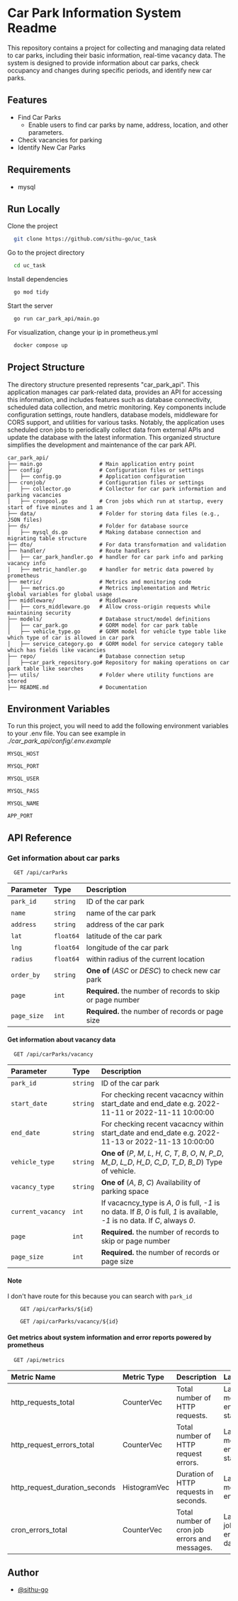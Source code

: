 
# Car Park Information System Readme

This repository contains a project for collecting and managing data related to car parks, including their basic information, real-time vacancy data. The system is designed to provide information about car parks, check occupancy and changes during specific periods, and identify new car parks.

## Features

- Find Car Parks
  - Enable users to find car parks by name, address, location, and other parameters.
- Check vacancies for parking
- Identify New Car Parks

## Requirements

- mysql

## Run Locally

Clone the project

```bash
  git clone https://github.com/sithu-go/uc_task
```

Go to the project directory

```bash
  cd uc_task
```

Install dependencies

```bash
  go mod tidy
```

Start the server

```bash
  go run car_park_api/main.go
```

For visualization, change your ip in prometheus.yml

```bash
  docker compose up
```

## Project Structure

The directory structure presented represents "car_park_api". This application manages car park-related data, provides an API for accessing this information, and includes features such as database connectivity, scheduled data collection, and metric monitoring. Key components include configuration settings, route handlers, database models, middleware for CORS support, and utilities for various tasks. Notably, the application uses scheduled cron jobs to periodically collect data from external APIs and update the database with the latest information. This organized structure simplifies the development and maintenance of the car park API.

```tree
car_park_api/
├── main.go                  # Main application entry point
├── config/                  # Configuration files or settings
│   ├── config.go            # Application configuration
├── cronjob/                 # Configuration files or settings
│   ├── collector.go         # Collector for car park information and parking vacancies
│   ├── cronpool.go          # Cron jobs which run at startup, every start of five minutes and 1 am
├── data/                    # Folder for storing data files (e.g., JSON files)
├── ds/                      # Folder for database source
│   ├── mysql_ds.go          # Making database connection and migrating table structure
├── dto/                     # For data transformation and validation
├── handler/                 # Route handlers
│   ├── car_park_handler.go  # handler for car park info and parking vacancy info 
│   ├── metric_handler.go    # handler for metric data powered by prometheus
├── metric/                  # Metrics and monitoring code
│   ├── metrics.go           # Metrics implementation and Metric global variables for global usage
├── middleware/              # Middleware
│   ├── cors_middleware.go   # Allow cross-origin requests while maintaining security
├── models/                  # Database struct/model definitions
│   ├── car_park.go          # GORM model for car park table
│   ├── vehicle_type.go      # GORM model for vehicle type table like which type of car is allowed in car park
│   ├── service_category.go  # GORM model for service category table which has fields like vacancies
├── repo/                    # Database connection setup
│   ├──car_park_repository.go# Repository for making operations on car park table like searches
├── utils/                   # Folder where utility functions are stored
├── README.md                # Documentation
```

## Environment Variables

To run this project, you will need to add the following environment variables to your .env file. You can see example in _./car_park_api/config/.env.example_

`MYSQL_HOST`

`MYSQL_PORT`

`MYSQL_USER`

`MYSQL_PASS`

`MYSQL_NAME`

`APP_PORT`

## API Reference

### Get information about car parks

```http
  GET /api/carParks
```

| Parameter     | Type      | Description                                                |
| :--------     | :-------  | :----------------------------------------------------------|
| `park_id`     | `string`  | ID of the car park                                         |
| `name`        | `string`  | name of the car park                                       |
| `address`     | `string`  | address of the car park                                    |
| `lat`         | `float64` | latitude of the car park                                   |
| `lng`         | `float64` | longitude of the car park                                  |
| `radius`      | `float64` | within radius of the current location                      |
| `order_by`    | `string`  | **One of** (_ASC_ or _DESC_) to check new car park                                    |
| `page`        | `int`     | **Required.** the number of records to skip or page number |
| `page_size`   | `int`     | **Required.** the number of records or page size           |

#### Get information about vacancy data

```http
  GET /api/carParks/vacancy
```

| Parameter     | Type          | Description                                           |
| :--------     | :-------      | :-----------------------------------------------------|
| `park_id`     | `string`      | ID of the car park                                    |
| `start_date`  | `string`      | For checking recent vacacncy within start_date and end_date e.g. 2022-11-11 or 2022-11-11 10:00:00  |
| `end_date`    | `string`      | For checking recent vacacncy within start_date and end_date e.g. 2022-11-13 or 2022-11-13 10:00:00  |
| `vehicle_type`| `string`      | **One of** (_P_, _M_, _L_, _H_, _C_, _T_, _B_, _O_, _N_, _P_D_, _M_D_, _L_D_, _H_D_, _C_D_, _T_D_, _B_D_) Type of vehicle.  |
| `vacancy_type`| `string`      | **One of** (_A_, _B_, _C_) Availability of parking space|
| `current_vacancy` | `int`     | If vacacncy_type is _A_, _0_ is full, _-1_ is no data. If _B_, _0_ is full, _1_ is available, _-1_ is no data. If _C_, always _0_.          |
| `page`        | `int`         | **Required.** the number of records to skip or page number  |
| `page_size`   | `int`         | **Required.** the number of records or page size          |

#### Note

I don't have route for this because you can search with `park_id`

```http
    GET /api/carParks/${id}
```

```http
    GET /api/carParks/vacancy/${id}
```

#### Get metrics about system information and error reports powered by prometheus

```http
  GET /api/metrics
```

| Metric Name         | Metric Type      | Description                                  | Labels                                       |
| :------------------- | :---------------  | :-------------------------------------------- | :--------------------------------------------------------------    |
| http_requests_total      | CounterVec       | Total number of HTTP requests.                | Labels: method, endpoint, status_code                               |
| http_request_errors_total        | CounterVec       | Total number of HTTP request errors.         | Labels: method, endpoint, status_code                               |
| http_request_duration_seconds     | HistogramVec     | Duration of HTTP requests in seconds.       | Labels: method, endpoint  |
| cron_errors_total    | CounterVec       | Total number of cron job errors and messages.| Labels: job_name, error_message, data(e.g. id)                               |

## Author

- [@sithu-go](https://www.github.com/sithu-go)
